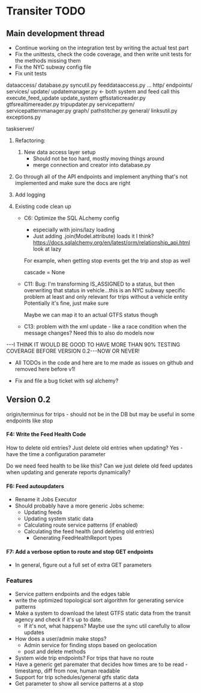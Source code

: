 # Transiter TODO

## Main development thread




- Continue working on the integration test by writing the actual test part
- Fix the unittests, check the code coverage, and then write unit tests
    for the methods missing them
- Fix the NYC subway config file
- Fix unit tests


dataaccess/
    database.py
    syncutil.py
    feeddataaccess.py
    ...
http/
    endpoints/
services/
    update/
        updatemanager.py <- both system and feed call this
            execute_feed_update
            update_system
        gtfsstaticreader.py
        gtfsrealtimereader.py
        tripupdater.py
    servicepattern/
        servicepatternmanager.py
        graph/
            pathstitcher.py
general/
    linksutil.py
    exceptions.py
    
taskserver/
    
1. Refactoring:
    1. New data access layer setup
        - Should not be too hard, mostly moving things around
        - merge connection and creator into database.py
        
  
1. Go through all of the API endpoints and implement anything that's
    not implemented and make sure the docs are right

1. Add logging

1. Existing code clean up
    - C6: Optimize the SQL ALchemy config
        - especially with joins/lazy loading
        - Just adding .join(Model.attribute) loads it I think?
        https://docs.sqlalchemy.org/en/latest/orm/relationship_api.html
        look at lazy
        
        For example, when getting stop events get the trip and stop as well
        
        cascade = None
      
    - C11:
    Bug: I'm transforming IS_ASSIGNED to a status, 
        but then overwriting that status in vehicle...this is an NYC subway specific
        problem at least and only relevant for trips without a vehicle entity
        Potentially it's fine, just make sure
        
        Maybe we can map it to an actual GTFS status though
    - C13:
        problem with the xml update - like a race condition when the message changes?
        Need this to also do models now




---I THINK IT WOULD BE GOOD TO HAVE MORE THAN 90% TESTING COVERAGE
BEFORE VERSION 0.2---NOW OR NEVER!


- All TODOs in the code and here are to me made as issues on github and 
removed here before v1!

- Fix and file a bug ticket with sql alchemy?

## Version 0.2

origin/terminus for trips - should not be in the DB but may be useful in some endpoints like stop

#### F4: Write the Feed Health Code
How to delete old entries?
Just delete old entries when updating?
Yes - have the time a configuration parameter

Do we need feed health to be like this?
Can we just delete old feed updates when updating
and generate reports dynamically? 

#### F6: Feed autoupdaters
- Rename it Jobs Executor   
- Should probably have a more generic Jobs scheme:
    - Updating feeds
    - Updating system static data
    - Calculating route service patterns (if enabled)
    - Calculating the feed health (and deleting old entries)
        - Generating FeedHealthReport types
    
#### F7: Add a verbose option to route and stop GET endpoints

- In general, figure out a full set of extra GET parameters
   
### Features
- Service pattern endpoints and the edges table
- write the optimized topological 
sort algorithm for generating service patterns
- Make a system to download the latest GTFS static data 
    from the transit agency
    and check if it's up to date.
    - If it's not, what happens? 
    Maybe use the sync util carefully to allow updates
- How does a user/admin make stops? 
    - Admin service for
       finding stops based on geolocation
    - post and delete methods
- System wide trip endpoints? For trips that have no route
- Have a generic get paremater that decides how times are to be read -
    timestamp, diff from now, human readable
- Support for trip schedules/general gtfs static data
- Get parameter to show all service patterns at a stop


    
